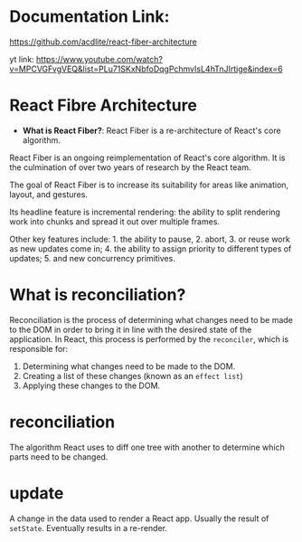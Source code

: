 # Documentation Link:

https://github.com/acdlite/react-fiber-architecture


yt link: https://www.youtube.com/watch?v=MPCVGFvgVEQ&list=PLu71SKxNbfoDqgPchmvIsL4hTnJIrtige&index=6

# React Fibre Architecture

- **What is React Fiber?**: React Fiber is a re-architecture of React's core algorithm.

React Fiber is an ongoing reimplementation of React's core algorithm. It is the culmination of over two years of research by the React team.

The goal of React Fiber is to increase its suitability for areas like animation, layout, and gestures. 

Its headline feature is incremental rendering: the ability to split rendering work into chunks and spread it out over multiple frames.

Other key features include:
    1.  the ability to pause, 
    2. abort, 
    3. or reuse work as new updates come in; 
    4. the ability to assign priority to different types of updates; 
    5. and new concurrency primitives.


# What is reconciliation?

Reconciliation is the process of determining what changes need to be made to the DOM in order to bring
it in line with the desired state of the application.
In React, this process is performed by the `reconciler`, which is responsible for:
1.  Determining what changes need to be made to the DOM.
2.  Creating a list of these changes (known as an `effect list`)
3.  Applying these changes to the DOM.


# reconciliation

The algorithm React uses to diff one tree with another to determine which parts need to be changed.

# update
A change in the data used to render a React app. Usually the result of `setState`. Eventually results in a re-render.